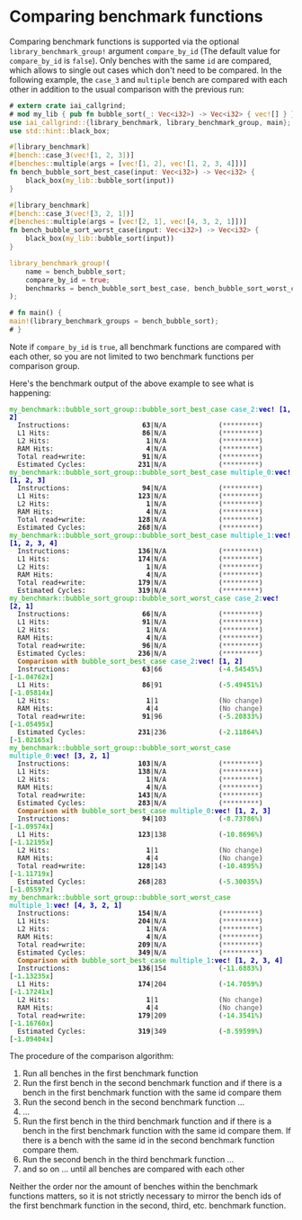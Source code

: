 <!-- markdownlint-disable MD025 MD042 MD033 -->

# Comparing benchmark functions

Comparing benchmark functions is supported via the optional
`library_benchmark_group!` argument `compare_by_id` (The default value for
`compare_by_id` is `false`). Only benches with the same `id` are compared, which
allows to single out cases which don't need to be compared. In the following
example, the `case_3` and `multiple` bench are compared with each other in
addition to the usual comparison with the previous run:

```rust
# extern crate iai_callgrind;
# mod my_lib { pub fn bubble_sort(_: Vec<i32>) -> Vec<i32> { vec![] } }
use iai_callgrind::{library_benchmark, library_benchmark_group, main};
use std::hint::black_box;

#[library_benchmark]
#[bench::case_3(vec![1, 2, 3])]
#[benches::multiple(args = [vec![1, 2], vec![1, 2, 3, 4]])]
fn bench_bubble_sort_best_case(input: Vec<i32>) -> Vec<i32> {
    black_box(my_lib::bubble_sort(input))
}

#[library_benchmark]
#[bench::case_3(vec![3, 2, 1])]
#[benches::multiple(args = [vec![2, 1], vec![4, 3, 2, 1]])]
fn bench_bubble_sort_worst_case(input: Vec<i32>) -> Vec<i32> {
    black_box(my_lib::bubble_sort(input))
}

library_benchmark_group!(
    name = bench_bubble_sort;
    compare_by_id = true;
    benchmarks = bench_bubble_sort_best_case, bench_bubble_sort_worst_case
);

# fn main() {
main!(library_benchmark_groups = bench_bubble_sort);
# }
```

Note if `compare_by_id` is `true`, all benchmark functions are compared with
each other, so you are not limited to two benchmark functions per comparison
group.

Here's the benchmark output of the above example to see what is happening:

<pre><code class="hljs"><span style="color:#0A0">my_benchmark::bubble_sort_group::bubble_sort_best_case</span> <span style="color:#0AA">case_2</span><span style="color:#0AA">:</span><b><span style="color:#00A">vec! [1, 2]</span></b>
  Instructions:     <b>             63</b>|N/A             (<span style="color:#555">*********</span>)
  L1 Hits:          <b>             86</b>|N/A             (<span style="color:#555">*********</span>)
  L2 Hits:          <b>              1</b>|N/A             (<span style="color:#555">*********</span>)
  RAM Hits:         <b>              4</b>|N/A             (<span style="color:#555">*********</span>)
  Total read+write: <b>             91</b>|N/A             (<span style="color:#555">*********</span>)
  Estimated Cycles: <b>            231</b>|N/A             (<span style="color:#555">*********</span>)
<span style="color:#0A0">my_benchmark::bubble_sort_group::bubble_sort_best_case</span> <span style="color:#0AA">multiple_0</span><span style="color:#0AA">:</span><b><span style="color:#00A">vec! [1, 2, 3]</span></b>
  Instructions:     <b>             94</b>|N/A             (<span style="color:#555">*********</span>)
  L1 Hits:          <b>            123</b>|N/A             (<span style="color:#555">*********</span>)
  L2 Hits:          <b>              1</b>|N/A             (<span style="color:#555">*********</span>)
  RAM Hits:         <b>              4</b>|N/A             (<span style="color:#555">*********</span>)
  Total read+write: <b>            128</b>|N/A             (<span style="color:#555">*********</span>)
  Estimated Cycles: <b>            268</b>|N/A             (<span style="color:#555">*********</span>)
<span style="color:#0A0">my_benchmark::bubble_sort_group::bubble_sort_best_case</span> <span style="color:#0AA">multiple_1</span><span style="color:#0AA">:</span><b><span style="color:#00A">vec! [1, 2, 3, 4]</span></b>
  Instructions:     <b>            136</b>|N/A             (<span style="color:#555">*********</span>)
  L1 Hits:          <b>            174</b>|N/A             (<span style="color:#555">*********</span>)
  L2 Hits:          <b>              1</b>|N/A             (<span style="color:#555">*********</span>)
  RAM Hits:         <b>              4</b>|N/A             (<span style="color:#555">*********</span>)
  Total read+write: <b>            179</b>|N/A             (<span style="color:#555">*********</span>)
  Estimated Cycles: <b>            319</b>|N/A             (<span style="color:#555">*********</span>)
<span style="color:#0A0">my_benchmark::bubble_sort_group::bubble_sort_worst_case</span> <span style="color:#0AA">case_2</span><span style="color:#0AA">:</span><b><span style="color:#00A">vec! [2, 1]</span></b>
  Instructions:     <b>             66</b>|N/A             (<span style="color:#555">*********</span>)
  L1 Hits:          <b>             91</b>|N/A             (<span style="color:#555">*********</span>)
  L2 Hits:          <b>              1</b>|N/A             (<span style="color:#555">*********</span>)
  RAM Hits:         <b>              4</b>|N/A             (<span style="color:#555">*********</span>)
  Total read+write: <b>             96</b>|N/A             (<span style="color:#555">*********</span>)
  Estimated Cycles: <b>            236</b>|N/A             (<span style="color:#555">*********</span>)
  <b><span style="color:#A50">Comparison with</span></b> <span style="color:#0A0">bubble_sort_best_case</span> <span style="color:#0AA">case_2</span>:<b><span style="color:#00A">vec! [1, 2]</span></b>
  Instructions:     <b>             63</b>|66              (<b><span style="color:#42c142">-4.54545%</span></b>) [<b><span style="color:#42c142">-1.04762x</span></b>]
  L1 Hits:          <b>             86</b>|91              (<b><span style="color:#42c142">-5.49451%</span></b>) [<b><span style="color:#42c142">-1.05814x</span></b>]
  L2 Hits:          <b>              1</b>|1               (<span style="color:#555">No change</span>)
  RAM Hits:         <b>              4</b>|4               (<span style="color:#555">No change</span>)
  Total read+write: <b>             91</b>|96              (<b><span style="color:#42c142">-5.20833%</span></b>) [<b><span style="color:#42c142">-1.05495x</span></b>]
  Estimated Cycles: <b>            231</b>|236             (<b><span style="color:#42c142">-2.11864%</span></b>) [<b><span style="color:#42c142">-1.02165x</span></b>]
<span style="color:#0A0">my_benchmark::bubble_sort_group::bubble_sort_worst_case</span> <span style="color:#0AA">multiple_0</span><span style="color:#0AA">:</span><b><span style="color:#00A">vec! [3, 2, 1]</span></b>
  Instructions:     <b>            103</b>|N/A             (<span style="color:#555">*********</span>)
  L1 Hits:          <b>            138</b>|N/A             (<span style="color:#555">*********</span>)
  L2 Hits:          <b>              1</b>|N/A             (<span style="color:#555">*********</span>)
  RAM Hits:         <b>              4</b>|N/A             (<span style="color:#555">*********</span>)
  Total read+write: <b>            143</b>|N/A             (<span style="color:#555">*********</span>)
  Estimated Cycles: <b>            283</b>|N/A             (<span style="color:#555">*********</span>)
  <b><span style="color:#A50">Comparison with</span></b> <span style="color:#0A0">bubble_sort_best_case</span> <span style="color:#0AA">multiple_0</span>:<b><span style="color:#00A">vec! [1, 2, 3]</span></b>
  Instructions:     <b>             94</b>|103             (<b><span style="color:#42c142">-8.73786%</span></b>) [<b><span style="color:#42c142">-1.09574x</span></b>]
  L1 Hits:          <b>            123</b>|138             (<b><span style="color:#42c142">-10.8696%</span></b>) [<b><span style="color:#42c142">-1.12195x</span></b>]
  L2 Hits:          <b>              1</b>|1               (<span style="color:#555">No change</span>)
  RAM Hits:         <b>              4</b>|4               (<span style="color:#555">No change</span>)
  Total read+write: <b>            128</b>|143             (<b><span style="color:#42c142">-10.4895%</span></b>) [<b><span style="color:#42c142">-1.11719x</span></b>]
  Estimated Cycles: <b>            268</b>|283             (<b><span style="color:#42c142">-5.30035%</span></b>) [<b><span style="color:#42c142">-1.05597x</span></b>]
<span style="color:#0A0">my_benchmark::bubble_sort_group::bubble_sort_worst_case</span> <span style="color:#0AA">multiple_1</span><span style="color:#0AA">:</span><b><span style="color:#00A">vec! [4, 3, 2, 1]</span></b>
  Instructions:     <b>            154</b>|N/A             (<span style="color:#555">*********</span>)
  L1 Hits:          <b>            204</b>|N/A             (<span style="color:#555">*********</span>)
  L2 Hits:          <b>              1</b>|N/A             (<span style="color:#555">*********</span>)
  RAM Hits:         <b>              4</b>|N/A             (<span style="color:#555">*********</span>)
  Total read+write: <b>            209</b>|N/A             (<span style="color:#555">*********</span>)
  Estimated Cycles: <b>            349</b>|N/A             (<span style="color:#555">*********</span>)
  <b><span style="color:#A50">Comparison with</span></b> <span style="color:#0A0">bubble_sort_best_case</span> <span style="color:#0AA">multiple_1</span>:<b><span style="color:#00A">vec! [1, 2, 3, 4]</span></b>
  Instructions:     <b>            136</b>|154             (<b><span style="color:#42c142">-11.6883%</span></b>) [<b><span style="color:#42c142">-1.13235x</span></b>]
  L1 Hits:          <b>            174</b>|204             (<b><span style="color:#42c142">-14.7059%</span></b>) [<b><span style="color:#42c142">-1.17241x</span></b>]
  L2 Hits:          <b>              1</b>|1               (<span style="color:#555">No change</span>)
  RAM Hits:         <b>              4</b>|4               (<span style="color:#555">No change</span>)
  Total read+write: <b>            179</b>|209             (<b><span style="color:#42c142">-14.3541%</span></b>) [<b><span style="color:#42c142">-1.16760x</span></b>]
  Estimated Cycles: <b>            319</b>|349             (<b><span style="color:#42c142">-8.59599%</span></b>) [<b><span style="color:#42c142">-1.09404x</span></b>]</code></pre>

The procedure of the comparison algorithm:

1. Run all benches in the first benchmark function
2. Run the first bench in the second benchmark function and if there is a bench
   in the first benchmark function with the same id compare them
3. Run the second bench in the second benchmark function ...
4. ...
5. Run the first bench in the third benchmark function and if there is a bench
   in the first benchmark function with the same id compare them. If there is a
   bench with the same id in the second benchmark function compare them.
6. Run the second bench in the third benchmark function ...
7. and so on ... until all benches are compared with each other

Neither the order nor the amount of benches within the benchmark functions
matters, so it is not strictly necessary to mirror the bench ids of the first
benchmark function in the second, third, etc. benchmark function.
